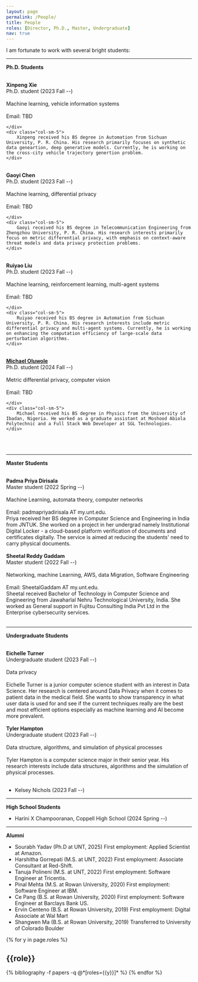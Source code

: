 ```yaml
---
layout: page
permalink: /People/
title: People
roles: [Director, Ph.D., Master, Undergraduate]
nav: true
---
```


I am fortunate to work with several bright students:

-----------------------
**Ph.D. Students**



<br>
<div class="row justify-content-md-center">
    <div class="col-sm-3">
        <img class="img-fluid rounded z-depth-1" src="{{ '/assets/img/people/Xinpeng.png' | relative_url }}" alt="" title="Xinpeng Xie"/>
    </div>
    <div class="col-sm-4">
        <b>Xinpeng Xie</b> <br>
        Ph.D. student (2023 Fall --) <br><br>
        Machine learning, vehicle information systems <br><br>
        Email: TBD <br>
        
    </div>
    <div class="col-sm-5">
        Xinpeng received his BS degree in Automation from Sichuan University, P. R. China. His research primarily focuses on synthetic data geneartion, deep generative models. Currently, he is working on the cross-city vehicle trajectory genertion problem. 
    </div>  
</div>  
<br>

<div class="row justify-content-md-center">
    <div class="col-sm-3">
        <img class="img-fluid rounded z-depth-1" src="{{ '/assets/img/people/Gaoyi.jpg' | relative_url }}" alt="" title="Gaoyi Chen"/>
    </div>
    <div class="col-sm-4">
        <b>Gaoyi Chen</b> <br>
        Ph.D. student (2023 Fall --) <br><br>
        Machine learning, differential privacy <br><br>
        Email: TBD <br>
        
    </div>
    <div class="col-sm-5">
        Gaoyi received his BS degree in Telecommunication Engineering from Zhengzhou University, P. R. China. His research interests primarily focus on metric differential privacy, with emphasis on context-aware threat models and data privacy protection problems. 
    </div>  
</div>  
<br>

<div class="row justify-content-md-center">
    <div class="col-sm-3">
        <img class="img-fluid rounded z-depth-1" src="{{ '/assets/img/people/Ruiyao.jpg' | relative_url }}" alt="" title="Ruiyao Liu"/>
    </div>
    <div class="col-sm-4">
        <b>Ruiyao Liu</b> <br>
        Ph.D. student (2023 Fall --) <br><br>
        Machine learning, reinforcement learning, multi-agent systems <br><br>
        Email: TBD <br>
        
    </div>
    <div class="col-sm-5">
        Ruiyao received his BS degree in Automation from Sichuan University, P. R. China. His research interests include metric differential privacy and multi-agent systems. Currently, he is working on enhancing the computation efficiency of large-scale data perturbation algorithms. 
    </div>  
</div>  
<br>

<div class="row justify-content-md-center">
    <div class="col-sm-3">
        <img class="img-fluid rounded z-depth-1" src="{{ '/assets/img/people/Oluwole.jpg' | relative_url }}" alt="" title="Ruiyao Liu"/>
    </div>
    <div class="col-sm-4">
        <b><a href="[https://scholar.google.com/citations?user=Luc18E4AAAAJ&hl=en](https://michaeloluwole.com/)">Michael Oluwole</a>
        </b> <br>
        Ph.D. student (2024 Fall --) <br><br>
        Metric differential privacy, computer vision <br><br>
        Email: TBD <br>
        
    </div>
    <div class="col-sm-5">
        Michael received his BS degree in Physics from the University of Ibadan, Nigeria. He worked as a graduate assistant at Moshood Abiola Polytechnic and a Full Stack Web Developer at SGL Technologies. 
    </div>  
</div>  
<br>
<br clear="left"/>


-----------------------
**Master Students**

<br>

<div class="row justify-content-md-center">
    <div class="col-sm-3">
        <img class="img-fluid rounded z-depth-1" src="{{ '/assets/img/people/Priya.jpg' | relative_url }}" alt="" title="Padma Priya Dirisala"/>
    </div>
    <div class="col-sm-4">
        <b>Padma Priya Dirisala</b> <br>
        Master student (2022 Spring --) <br><br>
        Machine Learning, automata theory, computer networks <br><br>
        Email: padmapriyadirisala AT my.unt.edu. <br>
    </div>
    <div class="col-sm-5">
        Priya received her BS degree in Computer Science and Engineering in India from JNTUK. She worked on a project in her undergrad namely Institutional Digital Locker - a cloud-based platform verification of documents and certificates digitally. The service is aimed at reducing the students' need to carry physical documents.
    </div>  
</div>  
<br>

<div class="row justify-content-md-center">
    <div class="col-sm-3">
        <img class="img-fluid rounded z-depth-1" src="{{ '/assets/img/people/untlogo.png' | relative_url }}" alt="" title="Sourabh Yadav"/>
    </div>
    <div class="col-sm-4">
        <b>Sheetal Reddy Gaddam </b> <br>
        Master student (2022 Fall --) <br><br>
        Networking, machine Learning, AWS, data Migration, Software Engineering <br><br>
        Email: SheetalGaddam AT my.unt.edu. <br>
    </div>
    <div class="col-sm-5">
        Sheetal received Bachelor of Technology in Computer Science and Engineering from Jawaharlal Nehru Technological University, India. She worked as General support in Fujitsu Consulting India Pvt Ltd in the Enterprise cybersecurity services. 
    </div>  
</div>  
<br>

-----------------------
**Undergraduate Students**

<br>

<div class="row justify-content-md-center">
    <div class="col-sm-3">
        <img class="img-fluid rounded z-depth-1" src="{{ '/assets/img/people/Eichelle.jpg' | relative_url }}" alt="" title="Padma Priya Dirisala"/>
    </div>
    <div class="col-sm-4">
        <b>Eichelle Turner</b> <br>
        Undergraduate student (2023 Fall --) <br><br>
        Data privacy <br><br>
    </div>
    <div class="col-sm-5">
        Eichelle Turner is a junior computer science student with an interest in Data Science. Her research is centered around Data Privacy when it comes to patient data in the medical field. She wants to show transparency in what user data is used for and see if the current techniques really are the best and most efficient options especially as machine learning and AI become more prevalent. 
    </div>  
</div>  
<br>

<div class="row justify-content-md-center">
    <div class="col-sm-3">
        <img class="img-fluid rounded z-depth-1" src="{{ '/assets/img/people/Tyler.jpg' | relative_url }}" alt="" title="Padma Priya Dirisala"/>
    </div>
    <div class="col-sm-4">
        <b>Tyler Hampton</b> <br>
        Undergraduate student (2023 Fall --) <br><br>
        Data structure, algorithms, and simulation of physical processes <br><br>
    </div>
    <div class="col-sm-5">
        Tyler Hampton is a computer science major in their senior year. His research interests include data structures, algorithms and the simulation of physical processes.
    </div>  
</div>  

<br>

* Kelsey Nichols (2023 Fall --)

-----------------------
**High School Students**

* Harini X Champooranan, Coppell High School (2024 Spring --)


-----------------------
**Alumni**
* Sourabh Yadav (Ph.D at UNT, 2025) First employment: Applied Scientist at Amazon.
* Harshitha Gorrepati (M.S. at UNT, 2022) First employment: Associate Consultant at Red-Shift.
* Tanuja Polineni (M.S. at UNT, 2022) First employment: Software Engineer at Tricentis.
* Pinal Mehta (M.S. at Rowan University, 2020) First employment: Software Engineer at IBM.
* Ce Pang (B.S. at Rowan University, 2020) First employment: Software Engineer at Barclays Bank US. 
* Ervin Centeno (B.S. at Rowan University, 2019) First employment: Digital Associate at Wal Mart
* Shangwen Ma (B.S. at Rowan University, 2019) Transferred to University of Colorado Boulder





<div class="people">

{% for y in page.roles %}
  <h2 class="roles">{{role}}</h2>
  {% bibliography -f papers -q @*[roles={{y}}]* %}
{% endfor %}

</div>



